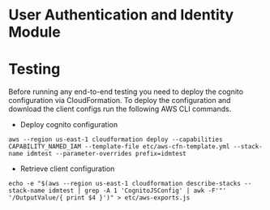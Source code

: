 # User Authentication and Identity Module

# Testing

Before running any end-to-end testing you need to deploy the cognito configuration via CloudFormation. To deploy the configuration and download the client configs run the following AWS CLI commands.

* Deploy cognito configuration

```
aws --region us-east-1 cloudformation deploy --capabilities CAPABILITY_NAMED_IAM --template-file etc/aws-cfn-template.yml --stack-name idmtest --parameter-overrides prefix=idmtest
```

* Retrieve client configuration

```
echo -e "$(aws --region us-east-1 cloudformation describe-stacks --stack-name idmtest | grep -A 1 'CognitoJSConfig' | awk -F'"' '/OutputValue/{ print $4 }')" > etc/aws-exports.js
```